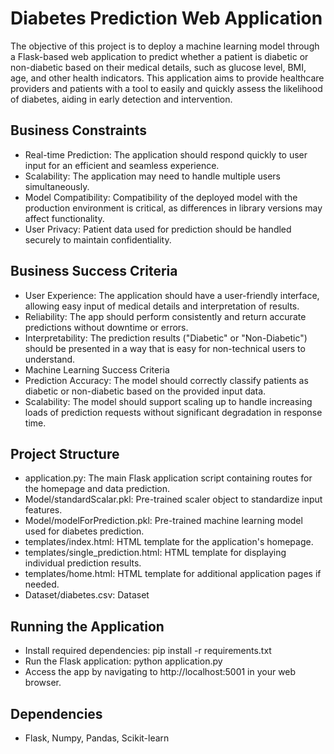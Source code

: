 # Diabetes Prediction Web Application

The objective of this project is to deploy a machine learning model through a Flask-based web application to predict whether a patient is diabetic or non-diabetic based on their medical details, such as glucose level, BMI, age, and other health indicators. This application aims to provide healthcare providers and patients with a tool to easily and quickly assess the likelihood of diabetes, aiding in early detection and intervention.     

## Business Constraints
- Real-time Prediction: The application should respond quickly to user input for an efficient and seamless experience.
- Scalability: The application may need to handle multiple users simultaneously.
- Model Compatibility: Compatibility of the deployed model with the production environment is critical, as differences in library versions may affect functionality.
- User Privacy: Patient data used for prediction should be handled securely to maintain confidentiality.
## Business Success Criteria
- User Experience: The application should have a user-friendly interface, allowing easy input of medical details and interpretation of results.
- Reliability: The app should perform consistently and return accurate predictions without downtime or errors.
- Interpretability: The prediction results ("Diabetic" or "Non-Diabetic") should be presented in a way that is easy for non-technical users to understand.
- Machine Learning Success Criteria
- Prediction Accuracy: The model should correctly classify patients as diabetic or non-diabetic based on the provided input data.
- Scalability: The model should support scaling up to handle increasing loads of prediction requests without significant degradation in response time.
## Project Structure
- application.py: The main Flask application script containing routes for the homepage and data prediction.
- Model/standardScalar.pkl: Pre-trained scaler object to standardize input features.
- Model/modelForPrediction.pkl: Pre-trained machine learning model used for diabetes prediction.
- templates/index.html: HTML template for the application's homepage.
- templates/single_prediction.html: HTML template for displaying individual prediction results.
- templates/home.html: HTML template for additional application pages if needed.
- Dataset/diabetes.csv: Dataset
## Running the Application
- Install required dependencies: pip install -r requirements.txt
- Run the Flask application: python application.py
- Access the app by navigating to http://localhost:5001 in your web browser.
## Dependencies
- Flask, Numpy, Pandas, Scikit-learn

